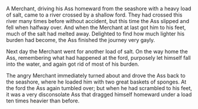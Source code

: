 A Merchant, driving his Ass homeward from the seashore with a
heavy load of salt, came to a river crossed by a shallow ford.
They had crossed this river many times before without accident,
but this time the Ass slipped and fell when halfway over. And
when the Merchant at last got him to his feet, much of the salt
had melted away. Delighted to find how much lighter his burden
had become, the Ass finished the journey very gayly.

Next day the Merchant went for another load of salt. On the way
home the Ass, remembering what had happened at the ford,
purposely let himself fall into the water, and again got rid of
most of his burden.

The angry Merchant immediately turned about and drove the Ass
back to the seashore, where he loaded him with two great baskets
of sponges. At the ford the Ass again tumbled over; but when he
had scrambled to his feet, it was a very disconsolate Ass that
dragged himself homeward under a load ten times heavier than
before.
